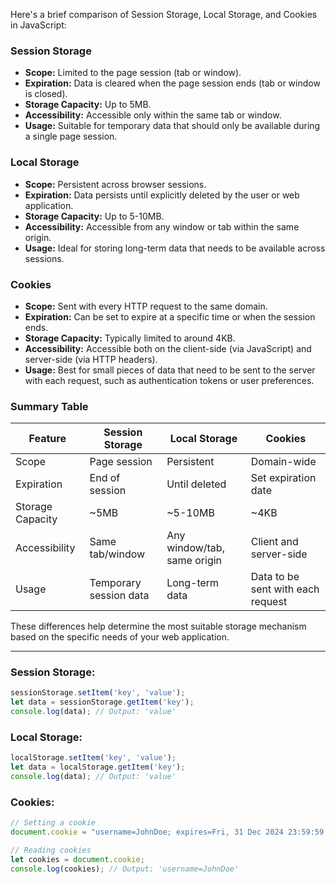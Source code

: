 Here's a brief comparison of Session Storage, Local Storage, and Cookies in JavaScript:

### Session Storage
- **Scope:** Limited to the page session (tab or window).
- **Expiration:** Data is cleared when the page session ends (tab or window is closed).
- **Storage Capacity:** Up to 5MB.
- **Accessibility:** Accessible only within the same tab or window.
- **Usage:** Suitable for temporary data that should only be available during a single page session.

### Local Storage
- **Scope:** Persistent across browser sessions.
- **Expiration:** Data persists until explicitly deleted by the user or web application.
- **Storage Capacity:** Up to 5-10MB.
- **Accessibility:** Accessible from any window or tab within the same origin.
- **Usage:** Ideal for storing long-term data that needs to be available across sessions.

### Cookies
- **Scope:** Sent with every HTTP request to the same domain.
- **Expiration:** Can be set to expire at a specific time or when the session ends.
- **Storage Capacity:** Typically limited to around 4KB.
- **Accessibility:** Accessible both on the client-side (via JavaScript) and server-side (via HTTP headers).
- **Usage:** Best for small pieces of data that need to be sent to the server with each request, such as authentication tokens or user preferences.

### Summary Table

| Feature            | Session Storage            | Local Storage                | Cookies                           |
|--------------------|----------------------------|------------------------------|-----------------------------------|
| Scope              | Page session               | Persistent                   | Domain-wide                      |
| Expiration         | End of session             | Until deleted                | Set expiration date              |
| Storage Capacity   | ~5MB                       | ~5-10MB                      | ~4KB                             |
| Accessibility      | Same tab/window            | Any window/tab, same origin  | Client and server-side           |
| Usage              | Temporary session data     | Long-term data               | Data to be sent with each request|

These differences help determine the most suitable storage mechanism based on the specific needs of your web application.


---

### Session Storage:

```js
sessionStorage.setItem('key', 'value');
let data = sessionStorage.getItem('key');
console.log(data); // Output: 'value'
```

### Local Storage:

```js
localStorage.setItem('key', 'value');
let data = localStorage.getItem('key');
console.log(data); // Output: 'value'
```

### Cookies:

```js
// Setting a cookie
document.cookie = "username=JohnDoe; expires=Fri, 31 Dec 2024 23:59:59 GMT; path=/";

// Reading cookies
let cookies = document.cookie;
console.log(cookies); // Output: 'username=JohnDoe'
```
